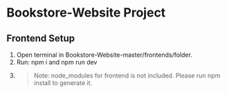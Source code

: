 # Bookstore-Website Project

## Frontend Setup

1. Open terminal in Bookstore-Website-master/frontends/folder.
2. Run: npm i and npm run dev
3.  > Note: node_modules for frontend is not included. Please run npm install to generate it.
    
